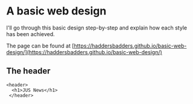 # A basic web design

I'll go through this basic design step-by-step and explain how each style has been achieved. 

The page can be found at [https://haddersbadders.github.io/basic-web-design/](https://haddersbadders.github.io/basic-web-design/)

## The header

```
<header>
  <h1>JUS News</h1>
 </header>
 ```
